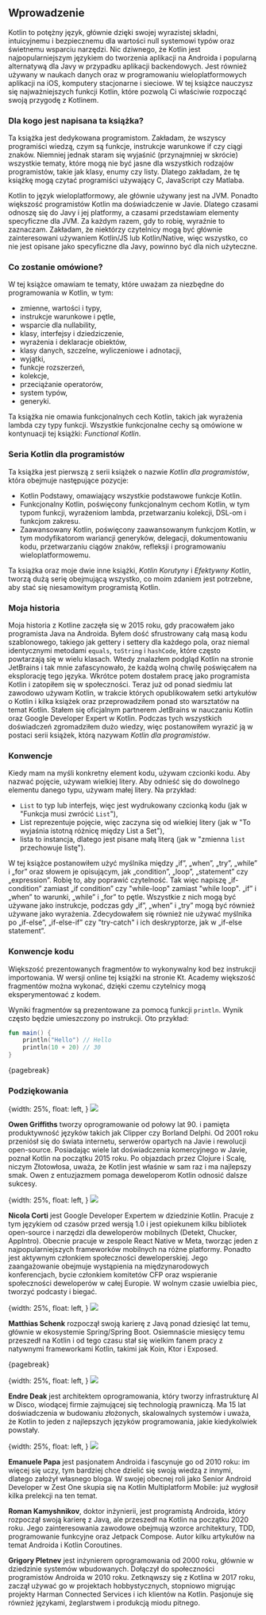 ## Wprowadzenie

Kotlin to potężny język, głównie dzięki swojej wyrazistej składni, intuicyjnemu i bezpiecznemu dla wartości null systemowi typów oraz świetnemu wsparciu narzędzi. Nic dziwnego, że Kotlin jest najpopularniejszym językiem do tworzenia aplikacji na Androida i popularną alternatywą dla Javy w przypadku aplikacji backendowych. Jest również używany w naukach danych oraz w programowaniu wieloplatformowych aplikacji na iOS, komputery stacjonarne i sieciowe. W tej książce nauczysz się najważniejszych funkcji Kotlin, które pozwolą Ci właściwie rozpocząć swoją przygodę z Kotlinem.

### Dla kogo jest napisana ta książka?

Ta książka jest dedykowana programistom. Zakładam, że wszyscy programiści wiedzą, czym są funkcje, instrukcje warunkowe if czy ciągi znaków. Niemniej jednak staram się wyjaśnić (przynajmniej w skrócie) wszystkie tematy, które mogą nie być jasne dla wszystkich rodzajów programistów, takie jak klasy, enumy czy listy. Dlatego zakładam, że tę książkę mogą czytać programiści używający C, JavaScript czy Matlaba.

Kotlin to język wieloplatformowy, ale głównie używany jest na JVM. Ponadto większość programistów Kotlin ma doświadczenie w Javie. Dlatego czasami odnoszę się do Javy i jej platformy, a czasami przedstawiam elementy specyficzne dla JVM. Za każdym razem, gdy to robię, wyraźnie to zaznaczam. Zakładam, że niektórzy czytelnicy mogą być głównie zainteresowani używaniem Kotlin/JS lub Kotlin/Native, więc wszystko, co nie jest opisane jako specyficzne dla Javy, powinno być dla nich użyteczne.

### Co zostanie omówione?

W tej książce omawiam te tematy, które uważam za niezbędne do programowania w Kotlin, w tym:

* zmienne, wartości i typy,
* instrukcje warunkowe i pętle,
* wsparcie dla nullability,
* klasy, interfejsy i dziedziczenie,
* wyrażenia i deklaracje obiektów,
* klasy danych, szczelne, wyliczeniowe i adnotacji,
* wyjątki,
* funkcje rozszerzeń,
* kolekcje,
* przeciążanie operatorów,
* system typów,
* generyki.

Ta książka nie omawia funkcjonalnych cech Kotlin, takich jak wyrażenia lambda czy typy funkcji. Wszystkie funkcjonalne cechy są omówione w kontynuacji tej książki: *Functional Kotlin*.

### Seria Kotlin dla programistów

Ta książka jest pierwszą z serii książek o nazwie *Kotlin dla programistów*, która obejmuje następujące pozycje:
* Kotlin Podstawy, omawiający wszystkie podstawowe funkcje Kotlin.
* Funkcjonalny Kotlin, poświęcony funkcjonalnym cechom Kotlin, w tym typom funkcji, wyrażeniom lambda, przetwarzaniu kolekcji, DSL-om i funkcjom zakresu.
* Zaawansowany Kotlin, poświęcony zaawansowanym funkcjom Kotlin, w tym modyfikatorom wariancji generyków, delegacji, dokumentowaniu kodu, przetwarzaniu ciągów znaków, refleksji i programowaniu wieloplatformowemu.

Ta książka oraz moje dwie inne książki, *Kotlin Korutyny* i *Efektywny Kotlin*, tworzą dużą serię obejmującą wszystko, co moim zdaniem jest potrzebne, aby stać się niesamowitym programistą Kotlin.

### Moja historia

Moja historia z Kotline zaczęła się w 2015 roku, gdy pracowałem jako programista Java na Androida. Byłem dość sfrustrowany całą masą kodu szablonowego, takiego jak gettery i settery dla każdego pola, oraz niemal identycznymi metodami `equals`, `toString` i `hashCode`, które często powtarzają się w wielu klasach. Wtedy znalazłem podgląd Kotlin na stronie JetBrains i tak mnie zafascynowało, że każdą wolną chwilę poświęcałem na eksplorację tego języka. Wkrótce potem dostałem pracę jako programista Kotlin i zatopiłem się w społeczności. Teraz już od ponad siedmiu lat zawodowo używam Kotlin, w trakcie których opublikowałem setki artykułów o Kotlin i kilka książek oraz przeprowadziłem ponad sto warsztatów na temat Kotlin. Stałem się oficjalnym partnerem JetBrains w nauczaniu Kotlin oraz Google Developer Expert w Kotlin. Podczas tych wszystkich doświadczeń zgromadziłem dużo wiedzy, więc postanowiłem wyrazić ją w postaci serii książek, którą nazywam *Kotlin dla programistów*.

### Konwencje

Kiedy mam na myśli konkretny element kodu, używam czcionki kodu. Aby nazwać pojęcie, używam wielkiej litery. Aby odnieść się do dowolnego elementu danego typu, używam małej litery. Na przykład:
- `List` to typ lub interfejs, więc jest wydrukowany czcionką kodu (jak w "Funkcja musi zwrócić `List`"),
- List reprezentuje pojęcie, więc zaczyna się od wielkiej litery (jak w "To wyjaśnia istotną różnicę między List a Set"),
- lista to instancja, dlatego jest pisane małą literą (jak w "zmienna `list` przechowuje listę").

W tej książce postanowiłem użyć myślnika między „if”, „when”, „try”, „while” i „for” oraz słowem je opisującym, jak „condition”, „loop”, „statement” czy „expression”. Robię to, aby poprawić czytelność. Tak więc napiszę „if-condition” zamiast „if condition” czy "while-loop" zamiast "while loop". „if” i „when” to warunki, „while” i „for” to pętle. Wszystkie z nich mogą być używane jako instrukcje, podczas gdy „if”, „when” i „try” mogą być również używane jako wyrażenia. Zdecydowałem się również nie używać myślnika po „if-else”, „if-else-if” czy "try-catch" i ich deskryptorze, jak w „if-else statement”.

### Konwencje kodu

Większość prezentowanych fragmentów to wykonywalny kod bez instrukcji importowania. W wersji online tej książki na stronie Kt. Academy większość fragmentów można wykonać, dzięki czemu czytelnicy mogą eksperymentować z kodem.

Wyniki fragmentów są prezentowane za pomocą funkcji `println`. Wynik często będzie umieszczony po instrukcji. Oto przykład:

```kotlin
fun main() {
    println("Hello") // Hello
    println(10 + 20) // 30
}
```

{pagebreak}

### Podziękowania

{width: 25%, float: left, }
![](owen.jpg)

**Owen Griffiths** tworzy oprogramowanie od połowy lat 90. i pamięta produktywność języków takich jak Clipper czy Borland Delphi. Od 2001 roku przeniósł się do świata internetu, serwerów opartych na Javie i rewolucji open-source. Posiadając wiele lat doświadczenia komercyjnego w Javie, poznał Kotlin na początku 2015 roku. Po objazdach przez Clojure i Scalę, niczym Złotowłosa, uważa, że Kotlin jest właśnie w sam raz i ma najlepszy smak. Owen z entuzjazmem pomaga deweloperom Kotlin odnosić dalsze sukcesy.

{width: 25%, float: left, }
![](nicola_corti.jpeg)

**Nicola Corti** jest Google Developer Expertem w dziedzinie Kotlin. Pracuje z tym językiem od czasów przed wersją 1.0 i jest opiekunem kilku bibliotek open-source i narzędzi dla deweloperów mobilnych (Detekt, Chucker, AppIntro). Obecnie pracuje w zespole React Native w Meta, tworząc jeden z najpopularniejszych frameworków mobilnych na różne platformy. Ponadto jest aktywnym członkiem społeczności deweloperskiej. Jego zaangażowanie obejmuje wystąpienia na międzynarodowych konferencjach, bycie członkiem komitetów CFP oraz wspieranie społeczności deweloperów w całej Europie. W wolnym czasie uwielbia piec, tworzyć podcasty i biegać.

{width: 25%, float: left, }
![](Matthias.jpg)

**Matthias Schenk** rozpoczął swoją karierę z Javą ponad dziesięć lat temu, głównie w ekosystemie Spring/Spring Boot. Osiemnaście miesięcy temu przeszedł na Kotlin i od tego czasu stał się wielkim fanem pracy z natywnymi frameworkami Kotlin, takimi jak Koin, Ktor i Exposed.

{pagebreak}

{width: 25%, float: left, }
![](deak.jpeg)

**Endre Deak** jest architektem oprogramowania, który tworzy infrastrukturę AI w Disco, wiodącej firmie zajmującej się technologią prawniczą. Ma 15 lat doświadczenia w budowaniu złożonych, skalowalnych systemów i uważa, że Kotlin to jeden z najlepszych języków programowania, jakie kiedykolwiek powstały.

{width: 25%, float: left, }
![](Emanuele_Papa.png)

**Emanuele Papa** jest pasjonatem Androida i fascynuje go od 2010 roku: im więcej się uczy, tym bardziej chce dzielić się swoją wiedzą z innymi, dlatego założył własnego bloga. W swojej obecnej roli jako Senior Android Developer w Zest One skupia się na Kotlin Multiplatform Mobile: już wygłosił kilka prelekcji na ten temat.

**Roman Kamyshnikov**, doktor inżynierii, jest programistą Androida, który rozpoczął swoją karierę z Javą, ale przeszedł na Kotlin na początku 2020 roku. Jego zainteresowania zawodowe obejmują wzorce architektury, TDD, programowanie funkcyjne oraz Jetpack Compose. Autor kilku artykułów na temat Androida i Kotlin Coroutines.

**Grigory Pletnev** jest inżynierem oprogramowania od 2000 roku, głównie w dziedzinie systemów wbudowanych. Dołączył do społeczności programistów Androida w 2010 roku. Zetknąwszy się z Kotlina w 2017 roku, zaczął używać go w projektach hobbystycznych, stopniowo migrując projekty Harman Connected Services i ich klientów na Kotlin. Pasjonuje się również językami, żeglarstwem i produkcją miodu pitnego.
